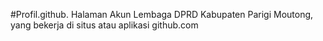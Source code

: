 #Profil.github.
Halaman Akun Lembaga DPRD Kabupaten Parigi Moutong, yang bekerja di situs atau aplikasi github.com
